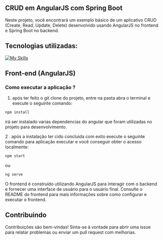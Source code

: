 ## CRUD em AngularJS com Spring Boot
Neste projeto, você encontrará um exemplo básico de um aplicativo CRUD (Create, Read, Update, Delete) desenvolvido usando AngularJS no frontend e Spring Boot no backend.

## Tecnologias utilizadas:
[![My Skills](https://skillicons.dev/icons?i=angular,materialui,spring)](https://skillicons.dev)

## Front-end (AngularJS)

### Como executar a aplicação ?

1. após ter feito o git clone do projeto, entre na pasta abra o terminal e execute o seguinte comando:

```bash
npm install
```
irá ser instalado varias dependencias do angular que foram utilizadas no projeto para desenvolvimento.

2 . após a instalação ter cido concluida com exito execute o seguinte comando para aplicação executar e você conseguir obter o acesso localmente:
```bash
npm start
```
ou 

```bash
ng serve
```
O frontend é construído utilizando AngularJS para interagir com o backend e fornecer uma interface de usuário para o usuário final. Consulte o README do frontend para mais informações sobre como configurar e executar o frontend.

## Contribuindo
Contribuições são bem-vindas! Sinta-se à vontade para abrir uma issue para relatar problemas ou enviar um pull request com melhorias.

